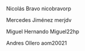 Nicolás Bravo     nicobravorp

Mercedes Jiménez  merjdv

Miguel Hernando   Miguel22hp

Andres Ollero     aom20021
